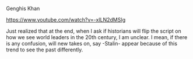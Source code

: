 Genghis Khan 

https://www.youtube.com/watch?v=-xILN2dMSIg

Just realized that at the end, when I ask if historians will flip the script on how we see world leaders in the 20th century, I am unclear. I mean, if there is any confusion, will new takes on, say -Stalin- appear because of this trend to see the past differently. 
